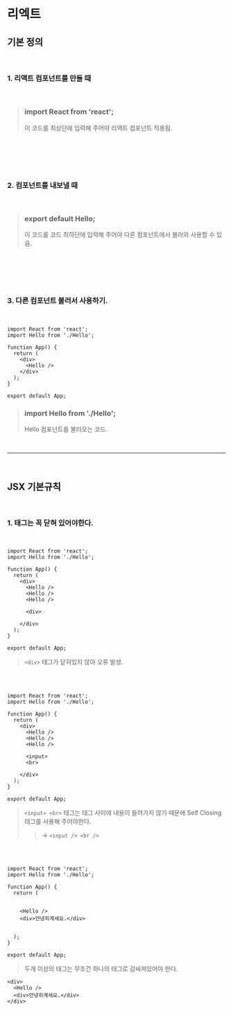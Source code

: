 # 리엑트

## 기본 정의

<br />

### 1. 리액트 컴포넌트를 만들 때 

<br />

> ### **import React from 'react';**
> 이 코드를 최상단에 입력해 주어야 리액트 컴포넌트 적용됨.

<br />

#

<br />

### 2. 컴포넌트를 내보낼 때

<br />

> ### **export default Hello;**
> 이 코드를 코드 최하단에 입력해 주어야 다른 컴포넌트에서 불러와 사용할 수 있음.

<br />

#

<br />

### 3. 다른 컴포넌트 불러서 사용하기.

<br />

```
import React from 'react';
import Hello from './Hello';

function App() {
  return (
    <div>
      <Hello />
    </div>
  );
}

export default App;
```
> ### **import Hello from './Hello';**  
> Hello 컴포넌트를 불러오는 코드.


<br />

- - -
<br />

## JSX 기본규칙

<br />

### 1. 태그는 꼭 닫혀 있어야한다.
<br />

```
import React from 'react';
import Hello from './Hello';

function App() {
  return (
    <div>
      <Hello />
      <Hello />
      <Hello />

      <div>

    </div>
  );
}

export default App;
```
> `<div>` 태그가 닫혀있지 않아 오류 발생.

<br/>
<br />

```
import React from 'react';
import Hello from './Hello';

function App() {
  return (
    <div>
      <Hello />
      <Hello />
      <Hello />

      <input>
      <br>

    </div>
  );
}

export default App;
```
> `<input> <br>` 태그는 태그 사이에 내용이 들어가지 않기 때문에 Self Closing 태그를 사용해 주어야한다.  
> > -> `<input /> <br />`

<br />
<br />

```
import React from 'react';
import Hello from './Hello';

function App() {
  return (


    <Hello />
    <div>안녕히계세요.</div>


  );
}

export default App;
```

> 두개 이상의 태그는 무조건 하나의 태그로 감싸져있어야 한다.

```
<div>
  <Hello />
  <div>안녕히계세요.</div>
</div>
```


